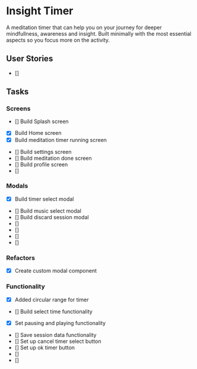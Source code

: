 # Insight Timer
A meditation timer that can help you on your journey for deeper mindfullness, awareness and insight. Built minimally with the most essential aspects so you focus more on the activity.

## User Stories
- []


## Tasks
### Screens
- [] Build Splash screen
- [X] Build Home screen
- [x] Build meditation timer running screen
- [] Build settings screen
- [] Build meditation done screen
- [] Build profile screen
- []

### Modals
- [x] Build timer select modal
- [] Build music select modal
- [] Build discard session modal
- []
- []
- []
- []

### Refactors
- [x] Create custom modal component

### Functionality
- [x] Added circular range for timer
- [] Build select time functionality
- [x] Set pausing and playing functionality
- [] Save session data functionality
- [] Set up cancel timer select button
- [] Set up ok timer button
- []
- []
